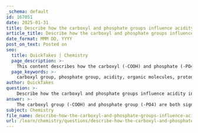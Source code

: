 ```yaml
---
_schema: default
id: 167051
date: 2025-01-31
title: Describe how the carboxyl and phosphate groups influence acidity in organic molecules.
article_title: Describe how the carboxyl and phosphate groups influence acidity in organic molecules.
date_format: MMM DD, YYYY
post_on_text: Posted on
seo:
  title: QuickTakes | Chemistry
  page_description: >-
    This content describes how the carboxyl (-COOH) and phosphate (-PO4) groups influence acidity in organic molecules, highlighting their proton donation capabilities and their significance in biological systems.
  page_keywords: >-
    carboxyl group, phosphate group, acidity, organic molecules, proton donation, carboxylic acids, biological systems, resonance stabilization, pKa values, biochemical processes
author: QuickTakes
question: >-
    Describe how the carboxyl and phosphate groups influence acidity in organic molecules.
answer: >-
    The carboxyl group (-COOH) and phosphate group (-PO4) are both significant functional groups that influence the acidity of organic molecules.\n\n### Carboxyl Group (COOH)\nThe carboxyl group is a combination of a carbonyl group (C=O) and a hydroxyl group (–OH). This structure imparts acidic properties to the molecule because the hydrogen atom in the hydroxyl part can be easily donated as a proton (H+). When a carboxyl group donates a proton, it forms a carboxylate ion (RCOO⁻), which stabilizes the negative charge through resonance. This ability to donate protons makes carboxylic acids acidic, and their pKa values typically range from 4 to 5, indicating that they can significantly lower the pH of a solution.\n\n### Phosphate Group (PO4)\nThe phosphate group is also acidic, particularly when it is protonated. In biological systems, phosphate groups are commonly found in nucleotides (like ATP) and DNA. When a phosphate group donates a proton, it can also lead to the formation of a negatively charged phosphate ion (PO4³⁻). The presence of multiple oxygen atoms around the phosphorus atom allows for resonance stabilization of the negative charge, enhancing the acidity of the phosphate group. The pKa values for phosphate groups are generally around 1.5 to 2.0 for the first proton and around 6.7 for the second, indicating that they can significantly influence the acidity of biological molecules.\n\n### Summary of Influence on Acidity\nBoth the carboxyl and phosphate groups contribute to the acidity of organic molecules by their ability to donate protons. This property is crucial in biological systems, as it affects the pH of cellular environments and the behavior of biomolecules. The presence of these functional groups can alter the reactivity and interactions of organic compounds, making them essential for biochemical processes such as enzyme activity, metabolic pathways, and cellular signaling.\n\nUnderstanding the role of these functional groups in acidity is fundamental in organic chemistry and biology, as it helps predict the behavior of complex biological molecules in various physiological conditions.
subject: Chemistry
file_name: describe-how-the-carboxyl-and-phosphate-groups-influence-acidity-in-organic-molecules.md
url: /learn/chemistry/questions/describe-how-the-carboxyl-and-phosphate-groups-influence-acidity-in-organic-molecules
---
```


&nbsp;